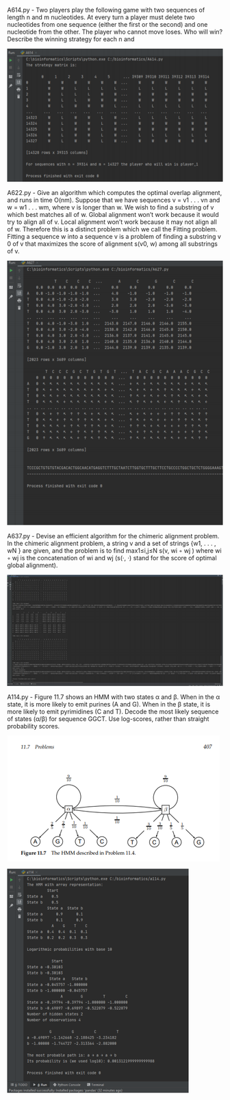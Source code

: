 A614.py - 
Two players play the following game with two sequences of length n and m nucleotides. At every turn a player must delete two nucleotides from one sequence
(either the first or the second) and one nucleotide from the other. The player who
cannot move loses. Who will win? Describe the winning strategy for each n and 

![](Images/Screenshot_1.png)

A622.py -
Give an algorithm which computes the optimal overlap alignment, and runs in time
O(nm).
Suppose that we have sequences v = v1 . . . vn and w = w1 . . . wm, where v is longer than w.
We wish to find a substring of v which best matches all of w. Global alignment won’t work
because it would try to align all of v. Local alignment won’t work because it may not align all
of w. Therefore this is a distinct problem which we call the Fitting problem. Fitting a sequence
w into a sequence v is a problem of finding a substring v
0 of v that maximizes the score of
alignment s(v0, w) among all substrings of v.

![](Images/Screenshot_3.png)


A637.py - 
Devise an efficient algorithm for the chimeric alignment problem.
In the chimeric alignment problem, a string v and a set of strings {w1, . . . , wN } are given, and
the problem is to find max1≤i,j≤N s(v, wi ◦ wj ) where wi ◦ wj is the concatenation of wi and
wj (s(·, ·) stand for the score of optimal global alignment).

![](Images/Screenshot_4.png)

A114.py -
Figure 11.7 shows an HMM with two states α and β. When in the α state, it is more
likely to emit purines (A and G). When in the β state, it is more likely to emit pyrimidines (C and T). Decode the most likely sequence of states (α/β) for sequence GGCT.
Use log-scores, rather than straight probability scores.

![](Images/HMM.png)

![](Images/Screenshot_2.png)
